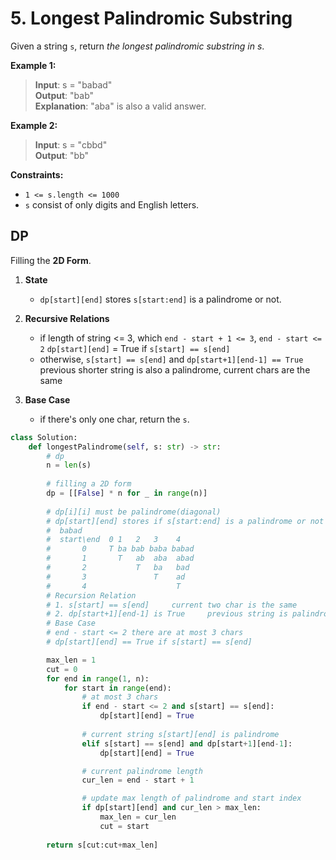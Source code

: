 # 5. Longest Palindromic Substring

Given a string `s`, return *the longest palindromic substring in s*.

**Example 1:**

>**Input**: s = "babad"  
**Output**: "bab"  
**Explanation**: "aba" is also a valid answer.


**Example 2:**

>**Input**: s = "cbbd"  
**Output**: "bb"  
 

**Constraints:**

* `1 <= s.length <= 1000`
* `s` consist of only digits and English letters.

## DP

Filling the **2D Form**.

1. **State**
   * `dp[start][end]` stores `s[start:end]` is a palindrome or not.

2. **Recursive Relations**
   * if length of string <= 3, which `end - start + 1 <= 3`, `end - start <= 2` 
     `dp[start][end]` = True if `s[start] == s[end]` 
   * otherwise, `s[start] == s[end]` and `dp[start+1][end-1] == True`
     previous shorter string is also a palindrome, current chars are the same

3. **Base Case**
   * if there's only one char, return the `s`.

```python
class Solution:
    def longestPalindrome(self, s: str) -> str:
        # dp
        n = len(s)
        
        # filling a 2D form
        dp = [[False] * n for _ in range(n)]
        
        # dp[i][i] must be palindrome(diagonal)
        # dp[start][end] stores if s[start:end] is a palindrome or not
        #  babad
        #  start\end  0 1   2   3    4
        #       0     T ba bab baba babad
        #       1       T   ab  aba  abad
        #       2           T   ba   bad
        #       3               T    ad
        #       4                    T
        # Recursion Relation
        # 1. s[start] == s[end]     current two char is the same
        # 2. dp[start+1][end-1] is True     previous string is palindrome
        # Base Case
        # end - start <= 2 there are at most 3 chars
        # dp[start][end] == True if s[start] == s[end]

        max_len = 1
        cut = 0
        for end in range(1, n):
            for start in range(end):
                # at most 3 chars
                if end - start <= 2 and s[start] == s[end]:
                    dp[start][end] = True
                        
                # current string s[start][end] is palindrome
                elif s[start] == s[end] and dp[start+1][end-1]:
                    dp[start][end] = True

                # current palindrome length
                cur_len = end - start + 1

                # update max length of palindrome and start index
                if dp[start][end] and cur_len > max_len:
                    max_len = cur_len
                    cut = start
        
        return s[cut:cut+max_len]
```
